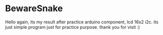 # BewareSnake


Hello again, its my result after practice arduino component, lcd 16x2 i2c. its just simple program just for practice purpose.
thank you for visit :)
